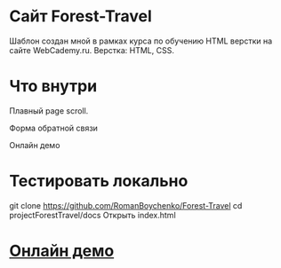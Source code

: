 # Cайт Forest-Travel



Шаблон создан мной в рамках курса по обучению HTML верстки на сайте WebCademy.ru. Верстка: HTML, CSS.

# Что внутри

 Плавный page scroll.

Форма обратной связи

Онлайн демо

# Тестировать локально

git clone https://github.com/RomanBoychenko/Forest-Travel
cd projectForestTravel/docs
Открыть index.html

# [Онлайн демо](https://boychenko-roman.ru/forest_travel/)



